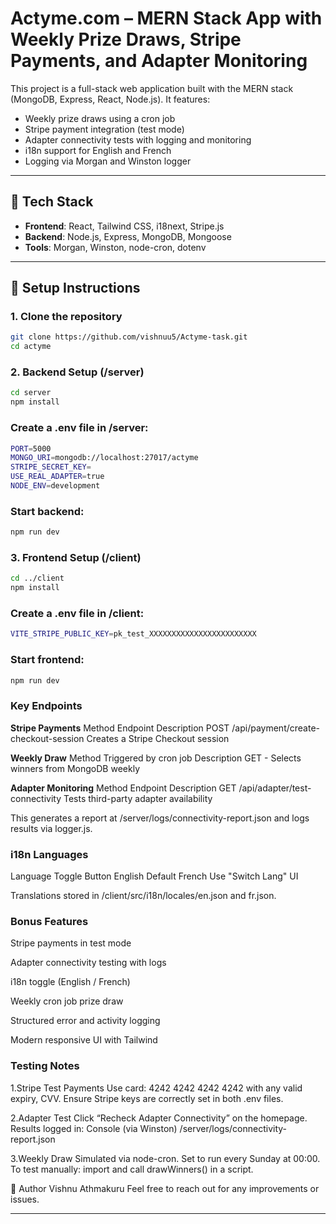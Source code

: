 # Actyme.com – MERN Stack App with Weekly Prize Draws, Stripe Payments, and Adapter Monitoring

This project is a full-stack web application built with the MERN stack (MongoDB, Express, React, Node.js). It features:

- Weekly prize draws using a cron job
- Stripe payment integration (test mode)
- Adapter connectivity tests with logging and monitoring
- i18n support for English and French
- Logging via Morgan and Winston logger

---

## 🔧 Tech Stack

- **Frontend**: React, Tailwind CSS, i18next, Stripe.js
- **Backend**: Node.js, Express, MongoDB, Mongoose
- **Tools**: Morgan, Winston, node-cron, dotenv

---

## 🚀 Setup Instructions

### 1. Clone the repository

```bash
git clone https://github.com/vishnuu5/Actyme-task.git
cd actyme
```

### 2. Backend Setup (/server)

```bash
cd server
npm install
```

### Create a .env file in /server:

```bash
PORT=5000
MONGO_URI=mongodb://localhost:27017/actyme
STRIPE_SECRET_KEY=
USE_REAL_ADAPTER=true
NODE_ENV=development
```

### Start backend:

```bash
npm run dev
```

### 3. Frontend Setup (/client)

```bash
cd ../client
npm install
```

### Create a .env file in /client:

```bash
VITE_STRIPE_PUBLIC_KEY=pk_test_XXXXXXXXXXXXXXXXXXXXXXXX
```

### Start frontend:

```bash
npm run dev
```

### Key Endpoints

**Stripe Payments**
Method Endpoint Description
POST /api/payment/create-checkout-session Creates a Stripe Checkout session

**Weekly Draw**
Method Triggered by cron job Description
GET - Selects winners from MongoDB weekly

**Adapter Monitoring**
Method Endpoint Description
GET /api/adapter/test-connectivity Tests third-party adapter availability

This generates a report at /server/logs/connectivity-report.json and logs results via logger.js.

### i18n Languages

Language Toggle Button
English Default
French Use "Switch Lang" UI

Translations stored in /client/src/i18n/locales/en.json and fr.json.

### Bonus Features

Stripe payments in test mode

Adapter connectivity testing with logs

i18n toggle (English / French)

Weekly cron job prize draw

Structured error and activity logging

Modern responsive UI with Tailwind

### Testing Notes

1.Stripe Test Payments
Use card: 4242 4242 4242 4242 with any valid expiry, CVV.
Ensure Stripe keys are correctly set in both .env files.

2.Adapter Test
Click “Recheck Adapter Connectivity” on the homepage.
Results logged in:
Console (via Winston)
/server/logs/connectivity-report.json

3.Weekly Draw
Simulated via node-cron. Set to run every Sunday at 00:00.
To test manually: import and call drawWinners() in a script.

🧠 Author
Vishnu Athmakuru
Feel free to reach out for any improvements or issues.

---
